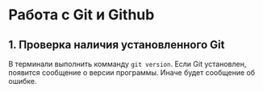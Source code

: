 # Работа с Git и Github
## 1. Проверка наличия установленного Git

В терминали выполнить комманду `git version`. Если Git установлен, появится сообщение о версии программы. Иначе будет сообщение об ошибке.